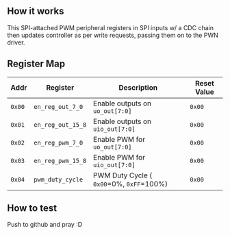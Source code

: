 <!---

This file is used to generate your project datasheet. Please fill in the information below and delete any unused
sections.

You can also include images in this folder and reference them in the markdown. Each image must be less than
512 kb in size, and the combined size of all images must be less than 1 MB.
-->

## How it works

This SPI-attached PWM peripheral registers in SPI inputs w/ a CDC chain then updates controller as per write requests, passing them on to the PWN driver.

## Register Map

| Addr | Register | Description | Reset Value |
|----|----|----|----|
| `0x00` | `en_reg_out_7_0` | Enable outputs on `uo_out[7:0]`   | `0x00`   |
| `0x01` | `en_reg_out_15_8` | Enable outputs on `uio_out[7:0]`   | `0x00`   |
| `0x02` | `en_reg_pwm_7_0` | Enable PWM for `uo_out[7:0]`   | `0x00`   |
| `0x03` | `en_reg_pwm_15_8` | Enable PWM for `uio_out[7:0]`   | `0x00`   |
| `0x04` | `pwm_duty_cycle` | PWM Duty Cycle ( `0x00`=0%, `0xFF`=100%) | `0x00`   |


## How to test

Push to github and pray :D

